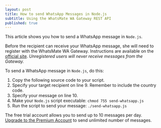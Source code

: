```yaml
---
layout: post
title: How to send WhatsApp Messages in Node.js
subtitle: Using the WhatsMate WA Gateway REST API
published: true
---
```


This article shows you how to send a WhatsApp message in `Node.js`.

Before the recipient can receive your WhatsApp message, she will need to register with the WhatsMate WA Gateway. Instructions are available on the [official site](http://www.whatsmate.net/whatsapp-gateway.html). *Unregistered users will never receive messages from the Gateway.*


To send a WhatsApp message in `Node.js`, do this:

1. Copy the following source code to your script.  <script src="https://gist.github.com/whatsmate/3cdd056532d2e675922c.js"></script>
2. Specify your target recipient on line 9. Remember to include the country code.
3. Specify your message on line 10.
4. Make your `Node.js` script executable: `chmod 755 send-whatsapp.js`
5. Run the script to send your message: `./send-whatsapp.js`


The free trial account allows you to send up to 10 messages per day. [Upgrade to the Premium Account](http://www.whatsmate.net/premium-account.html) to send unlimited number of messages.


